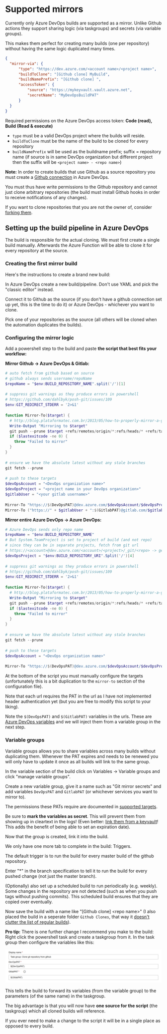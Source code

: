 # Supported mirrors

Currently only Azure DevOps builds are supported as a mirror. Unlike Github actions they support sharing logic (via taskgroups) and secrets (via variable groups).

This makes them perfect for creating many builds (one per repository) without having the same logic duplicated many times.

``` json
{
  "mirror-via": {
      "type": "https://dev.azure.com/<account name>/<project name>",
      "buildToClone": "[Github clone] MyBuild",
      "buildNamePrefix": "[Github clone] ",
      "accessToken": {
          "source": "https://mykeyvault.vault.azure.net",
          "secretName": "MyDevOpsBuildPAT"
      }
  }
}
```

Required permissions on the Azure DevOps access token: **Code (read), Build (Read & execute)**

* `type` must be a valid DevOps project where the builds will reside.
* `buildToClone` must be the name of the build to be cloned for every repository
* `buildNamePrefix` will be used as the buildname prefix; suffix = repository name (if source is in same DevOps organization but different project then the suffix will be `<project name> - <repo name>`)

**Note:** In order to create builds that use Github as a source repository you must create a [Github connection](https://docs.microsoft.com/azure/devops/boards/github/connect-to-github) in Azure DevOps.

You must thus have write permissions to the Github repository and cannot just clone arbitrary repositories (the build must install Github hooks in order to receive notifications of any changes).

If you want to clone repositories that you are not the owner of, consider [forking them](https://guides.github.com/activities/forking/).

## Setting up the build pipeline in Azure DevOps

The build is responsible for the actual cloning. We must first create a single build manually. Afterwards the Azure Function will be able to clone it for every repository at the source.

### Creating the first mirror build

Here's the instructions to create a brand new build:

In Azure DevOps create a new build/pipeline. Don't use YAML and pick the "classic editor" instead.

Connect it to Github as the source (if you don't have a github connection set up yet, this is the time to do it) or Azure DevOps - whichever you want to clone.

Pick one of your repositories as the source (all others will be cloned when the 
automation duplicates the builds).

### Configuring the mirror logic

Add a powershell step to the build and paste **the script that best fits your workflow:**

**Mirror Github -> Azure DevOps & Gitlab:**
``` powershell
# auto fetch from github based on source
# github always sends username/repoName
$repoName = "$env:BUILD_REPOSITORY_NAME".split('/')[1]

# suppress git warnings as they produce errors in powershell
# https://github.com/dahlbyk/posh-git/issues/109
$env:GIT_REDIRECT_STDERR = '2>&1'

function Mirror-To($target) {
  # http://blog.plataformatec.com.br/2013/05/how-to-properly-mirror-a-git-repository/
  Write-Output "Mirroring to $target"
  git push --prune $target +refs/remotes/origin/*:refs/heads/* +refs/tags/*:refs/tags/*
  if ($lastexitcode -ne 0) { 
    throw "Failed to mirror"
  }
}

# ensure we have the absolute latest without any stale branches
git fetch --prune

# push to these targets
$devOpsAccount = "<DevOps organization name>"
$devOpsProject = "<project name in your DevOps organization>"
$gitlabUser = "<your gitlab username>"

Mirror-To "https://$(DevOpsPAT)@dev.azure.com/$devOpsAccount/$devOpsProject/_git/$repoName"
Mirror-To ("https://" + $gitlabUser + ":$(GitlabPAT)@gitlab.com/$gitlabUser/$repoName")
```

**Mirror entire Azure DevOps -> Azure DevOps:**

``` powershell
# Azure DevOps sends only repo name
$repoName = "$env:BUILD_REPOSITORY_NAME"
# But System.TeamProject is set to project of build (and not repo)
# since they can be in separate projects, fetch from git url
# https://<account>@dev.azure.com/<account>/<project>/_git/<repo> -> get project
$devOpsProject = "$env:BUILD_REPOSITORY_URI".Split('/')[4]

# suppress git warnings as they produce errors in powershell
# https://github.com/dahlbyk/posh-git/issues/109
$env:GIT_REDIRECT_STDERR = '2>&1'

function Mirror-To($target) {
  # http://blog.plataformatec.com.br/2013/05/how-to-properly-mirror-a-git-repository/
  Write-Output "Mirroring to $target"
  git push --prune $target +refs/remotes/origin/*:refs/heads/* +refs/tags/*:refs/tags/*
  if ($lastexitcode -ne 0) { 
    throw "Failed to mirror"
  }
}

# ensure we have the absolute latest without any stale branches
git fetch --prune

# push to these targets
$devOpsAccount = "<DevOps organization name>"

Mirror-To "https://$(DevOpsPAT)@dev.azure.com/$devOpsAccount/$devOpsProject/_git/$repoName"
```

At the bottom of the script you must manually configure the targets (unfortunately this is a bit duplication to the `mirror-to` section of the configuration file).

Note that each url requires the PAT in the url as I have not implemented header authentication yet (but you are free to modify this script to your liking).

Note the `$(DevOpsPAT)` and `$(GitlabPAT)` variables in the urls. These are [Azure DevOps variables](https://docs.microsoft.com/azure/devops/pipelines/process/variables) and we will inject them from a variable group in the next step.

### Variable groups

Variable groups allows you to share variables across many builds without duplicating them. Whenever the PAT expires and needs to be renewed you will only have to update it once as all builds will link to the same group.

In the variable section of the build click on Variables -> Variable groups and click "manage variable groups".

Create a new variable group, give it a name such as "Git mirror secrets" and add variables `DevOpsPAT` and `GitlabPAT` (or whichever services you want to mirror to).

The permissions these PATs require are documented in [supported targets](Supported%20targets.md).

Be sure to **mark the variables as secret**. This will prevent them from showing up in cleartext in the logs! (Even better: [link them from a keyvault](https://docs.microsoft.com/azure/devops/pipelines/library/variable-groups#link-secrets-from-an-azure-key-vault)! This adds the benefit of being able to set an expiration date).

Now that the group is created, link it into the build.

We only have one more tab to complete in the build: Triggers.

The default trigger is to run the build for every master build of the github repository.

Enter "*" in the branch specification to tell it to run the build for every pushed change (not just the master branch).

(Optionally) also set up a scheduled build to run periodically (e.g. weekly). Some changes in the repository are not detected (such as when you push tags without pushing commits). This scheduled build ensures that they are copied over eventually.

Now save the build with a name like "[Github clone] \<repo name>" (I also placed the build in a seperate folder `Github Clones`, that way it [doesn't clutter the list of regular builds](https://dev.azure.com/marcstanlive/Opensource/_build?view=folders)).

**Pro tip:** There is one further change I recommend you make to the build: Right click the powershell task and create a taskgroup from it. In the task group then configure the variables like this:

![parameters](../screenshots/parameters.png)

This tells the build to forward its variables (from the variable group) to the parameters (of the same name) in the taskgroup.

The big advantage is that you will now have **one source for the script** (the taskgroup) which all cloned builds will reference.

If you ever need to make a change to the script it will be in a single place as opposed to every build.